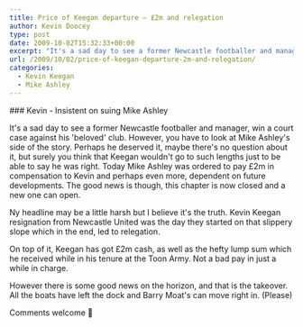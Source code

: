 ```yaml
---
title: Price of Keegan departure – £2m and relegation
author: Kevin Doocey
type: post
date: 2009-10-02T15:32:33+00:00
excerpt: "It's a sad day to see a former Newcastle footballer and manager, win a court case against his 'beloved' club."
url: /2009/10/02/price-of-keegan-departure-2m-and-relegation/
categories:
  - Kevin Keegan
  - Mike Ashley
---
```


### Kevin - Insistent on suing Mike Ashley

It's a sad day to see a former Newcastle footballer and manager, win a court case against his 'beloved' club. However, you have to look at Mike Ashley's side of the story. Perhaps he deserved it, maybe there's no question about it, but surely you think that Keegan wouldn't go to such lengths just to be able to say he was right. Today Mike Ashley was ordered to pay £2m in compensation  to Kevin and perhaps even more, dependent on future developments. The good news is though, this chapter is now closed and a new one can open.

Ny headline may be a little harsh but I believe it's the truth. Kevin Keegan resignation from Newcastle United was the day they started on that slippery slope which in the end, led to relegation.

On top of it, Keegan has got £2m cash, as well as the hefty lump sum which he received while in his tenure at the Toon Army. Not a bad pay in just a while in charge.

However there is some good news on the horizon, and that is the takeover. All the boats have left the dock and Barry Moat's can move right in. (Please)

Comments welcome 🙂
